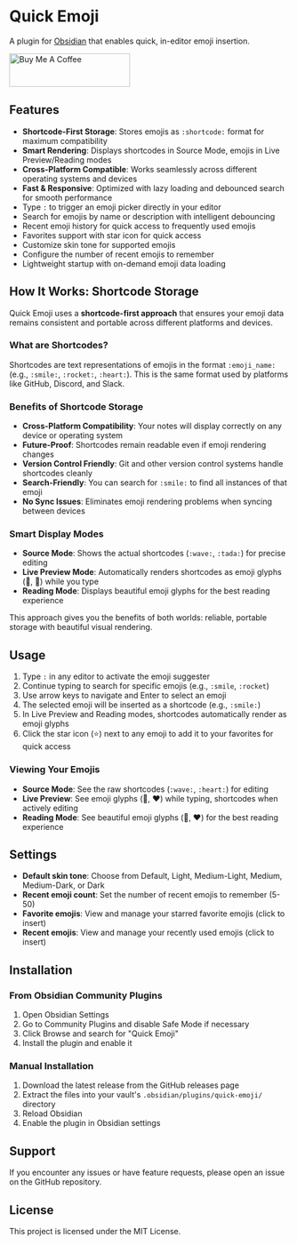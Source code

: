 # Quick Emoji

A plugin for [Obsidian](https://obsidian.md) that enables quick, in-editor emoji insertion.

<a href="https://www.buymeacoffee.com/alecsibilia" target="_blank"><img src="https://cdn.buymeacoffee.com/buttons/v2/default-yellow.png" alt="Buy Me A Coffee" style="height: 60px !important;width: 217px !important;" ></a>

## Features

- **Shortcode-First Storage**: Stores emojis as `:shortcode:` format for maximum compatibility
- **Smart Rendering**: Displays shortcodes in Source Mode, emojis in Live Preview/Reading modes
- **Cross-Platform Compatible**: Works seamlessly across different operating systems and devices
- **Fast & Responsive**: Optimized with lazy loading and debounced search for smooth performance
- Type `:` to trigger an emoji picker directly in your editor
- Search for emojis by name or description with intelligent debouncing
- Recent emoji history for quick access to frequently used emojis
- Favorites support with star icon for quick access
- Customize skin tone for supported emojis
- Configure the number of recent emojis to remember
- Lightweight startup with on-demand emoji data loading

## How It Works: Shortcode Storage

Quick Emoji uses a **shortcode-first approach** that ensures your emoji data remains consistent and portable across different platforms and devices.

### What are Shortcodes?

Shortcodes are text representations of emojis in the format `:emoji_name:` (e.g., `:smile:`, `:rocket:`, `:heart:`). This is the same format used by platforms like GitHub, Discord, and Slack.

### Benefits of Shortcode Storage

- **Cross-Platform Compatibility**: Your notes will display correctly on any device or operating system
- **Future-Proof**: Shortcodes remain readable even if emoji rendering changes
- **Version Control Friendly**: Git and other version control systems handle shortcodes cleanly
- **Search-Friendly**: You can search for `:smile:` to find all instances of that emoji
- **No Sync Issues**: Eliminates emoji rendering problems when syncing between devices

### Smart Display Modes

- **Source Mode**: Shows the actual shortcodes (`:wave:`, `:tada:`) for precise editing
- **Live Preview Mode**: Automatically renders shortcodes as emoji glyphs (👋, 🎉) while you type
- **Reading Mode**: Displays beautiful emoji glyphs for the best reading experience

This approach gives you the benefits of both worlds: reliable, portable storage with beautiful visual rendering.

## Usage

1. Type `:` in any editor to activate the emoji suggester
2. Continue typing to search for specific emojis (e.g., `:smile`, `:rocket`)
3. Use arrow keys to navigate and Enter to select an emoji
4. The selected emoji will be inserted as a shortcode (e.g., `:smile:`)
5. In Live Preview and Reading modes, shortcodes automatically render as emoji glyphs
6. Click the star icon (⭐) next to any emoji to add it to your favorites for quick access

### Viewing Your Emojis

- **Source Mode**: See the raw shortcodes (`:wave:`, `:heart:`) for editing
- **Live Preview**: See emoji glyphs (👋, ❤️) while typing, shortcodes when actively editing
- **Reading Mode**: See beautiful emoji glyphs (👋, ❤️) for the best reading experience

## Settings

- **Default skin tone**: Choose from Default, Light, Medium-Light, Medium, Medium-Dark, or Dark
- **Recent emoji count**: Set the number of recent emojis to remember (5-50)
- **Favorite emojis**: View and manage your starred favorite emojis (click to insert)
- **Recent emojis**: View and manage your recently used emojis (click to insert)

## Installation

### From Obsidian Community Plugins

1. Open Obsidian Settings
2. Go to Community Plugins and disable Safe Mode if necessary
3. Click Browse and search for "Quick Emoji"
4. Install the plugin and enable it

### Manual Installation

1. Download the latest release from the GitHub releases page
2. Extract the files into your vault's `.obsidian/plugins/quick-emoji/` directory
3. Reload Obsidian
4. Enable the plugin in Obsidian settings

## Support

If you encounter any issues or have feature requests, please open an issue on the GitHub repository.

## License

This project is licensed under the MIT License.
